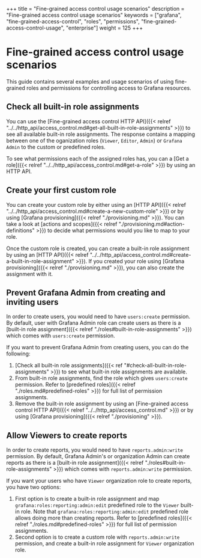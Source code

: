 +++
title = "Fine-grained access control usage scenarios"
description = "Fine-grained access control usage scenarios"
keywords = ["grafana", "fine-grained-access-control", "roles", "permissions", "fine-grained-access-control-usage", "enterprise"]
weight = 125
+++

# Fine-grained access control usage scenarios

This guide contains several examples and usage scenarios of using fine-grained roles and permissions for controlling access to Grafana resources.

## Check all built-in role assignments

You can use the [Fine-grained access control HTTP API]({{< relref "../../http_api/access_control.md#get-all-built-in-role-assignments" >}}) to see all available built-in role assignments. 
The response contains a mapping between one of the oganization roles (`Viewer`, `Editor`, `Admin`) or `Grafana Admin` to the custom or predefined roles. 

To see what permissions each of the assigned roles has, you can a [Get a role]({{< relref "../../http_api/access_control.md#get-a-role" >}}) by using an HTTP API.

## Create your first custom role

You can create your custom role by either using an [HTTP API]({{< relref "../../http_api/access_control.md#create-a-new-custom-role" >}}) or by using [Grafana provisioning]({{< relref "./provisioning.md" >}}).
You can take a look at [actions and scopes]({{< relref "./provisioning.md#action-definitions" >}}) to decide what permissions would you like to map to your role.

Once the custom role is created, you can create a built-in role assignment by using an [HTTP API]({{< relref "../../http_api/access_control.md#create-a-built-in-role-assignment" >}}). 
If you created your role using [Grafana provisioning]({{< relref "./provisioning.md" >}}), you can also create the assignment with it. 

## Prevent Grafana Admin from creating and inviting users

In order to create users, you would need to have `users:create` permission. By default, user with Grafana Admin role can create users as there is a [built-in role assignment]({{< relref "./roles#built-in-role-assignments" >}}) which comes with `users:create` permission.

If you want to prevent Grafana Admin from creating users, you can do the following:

1. [Check all built-in role assignments]({{< ref "#check-all-built-in-role-assignments" >}}) to see what built-in role assignments are available.  
1. From built-in role assignments, find the role which gives `users:create` permission. Refer to [predefined roles]({{< relref "./roles.md#predefined-roles" >}}) for full list of permission assignments. 
1. Remove the built-in role assignment by using an [Fine-grained access control HTTP API]({{< relref "../../http_api/access_control.md" >}}) or by using [Grafana provisioning]({{< relref "./provisioning" >}}).

## Allow Viewers to create reports

In order to create reports, you would need to have `reports.admin:write` permission. By default, Grafana Admin's or organization Admin can create reports as there is a [built-in role assignment]({{< relref "./roles#built-in-role-assignments" >}}) which comes with `reports.admin:write` permission.

If you want your users who have `Viewer` organization role to create reports, you have two options:

1. First option is to create a built-in role assignment and map `grafana:roles:reporting:admin:edit` predefined role to the `Viewer` built-in role. Note that `grafana:roles:reporting:admin:edit` predefined role allows doing more than creating reports. Refer to [predefined roles]({{< relref "./roles.md#predefined-roles" >}}) for full list of permission assignments.
1. Second option is to create a custom role with `reports.admin:write` permission, and create a built-in role assignment for `Viewer` organization role.
